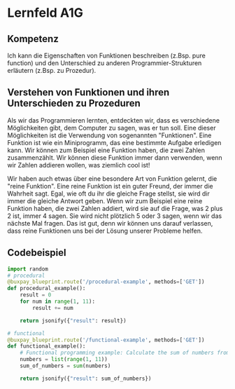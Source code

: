 # Lernfeld A1G

## Kompetenz
Ich kann die Eigenschaften von Funktionen beschreiben (z.Bsp. pure function) und den Unterschied zu anderen Programmier-Strukturen erläutern (z.Bsp. zu Prozedur).

## Verstehen von Funktionen und ihren Unterschieden zu Prozeduren
Als wir das Programmieren lernten, entdeckten wir, dass es verschiedene Möglichkeiten gibt, 
dem Computer zu sagen, was er tun soll. Eine dieser Möglichkeiten ist die Verwendung von sogenannten "Funktionen". 
Eine Funktion ist wie ein Miniprogramm, das eine bestimmte Aufgabe erledigen kann. Wir können zum Beispiel eine Funktion haben, 
die zwei Zahlen zusammenzählt. Wir können diese Funktion immer dann verwenden, wenn wir Zahlen addieren wollen, was ziemlich cool ist!

Wir haben auch etwas über eine besondere Art von Funktion gelernt, die "reine Funktion". 
Eine reine Funktion ist ein guter Freund, der immer die Wahrheit sagt. 
Egal, wie oft du ihr die gleiche Frage stellst, sie wird dir immer die gleiche Antwort geben. 
Wenn wir zum Beispiel eine reine Funktion haben, die zwei Zahlen addiert, wird sie auf die Frage, was 2 plus 2 ist, immer 4 sagen. 
Sie wird nicht plötzlich 5 oder 3 sagen, wenn wir das nächste Mal fragen. Das ist gut, denn wir können uns darauf verlassen, 
dass reine Funktionen uns bei der Lösung unserer Probleme helfen.
## Codebeispiel

```python
import random
# procedural
@buxpay_blueprint.route('/procedural-example', methods=['GET'])
def procedural_example():
    result = 0
    for num in range(1, 11):
        result += num

    return jsonify({"result": result})

# functional
@buxpay_blueprint.route('/functional-example', methods=['GET'])
def functional_example():
    # Functional programming example: Calculate the sum of numbers from 1 to 10
    numbers = list(range(1, 11))
    sum_of_numbers = sum(numbers)

    return jsonify({"result": sum_of_numbers})
```

